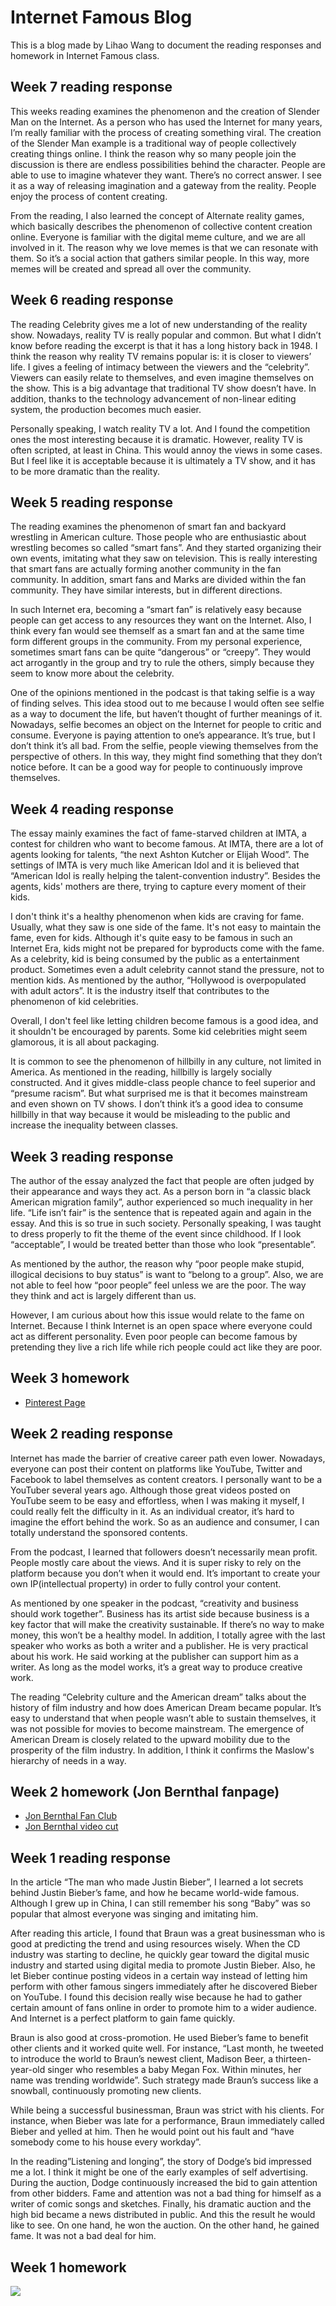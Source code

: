 # Internet Famous Blog
This is a blog made by Lihao Wang to document the reading responses and homework in Internet Famous class.

## Week 7 reading response
This weeks reading examines the phenomenon and the creation of Slender Man on the Internet. As a person who has used the Internet for many years, I’m really familiar with the process of creating something viral. The creation of the Slender Man example is a traditional way of people collectively creating things online. I think the reason why so many people join the discussion is there are endless possibilities behind the character. People are able to use to imagine whatever they want. There’s no correct answer. I see it as a way of releasing imagination and a gateway from the reality. People enjoy the process of content creating. 

From the reading, I also learned the concept of Alternate reality games, which basically describes the phenomenon of collective content creation online. Everyone is familiar with the digital meme culture, and we are all involved in it. The reason why we love memes is that we can resonate with them. So it’s a social action that gathers similar people. In this way, more memes will be created and spread all over the community. 

## Week 6 reading response
The reading Celebrity gives me a lot of new understanding of the reality show. Nowadays, reality TV is really popular and common. But what I didn’t know before reading the excerpt is that it has a long history back in 1948. I think the reason why reality TV remains popular is: it is closer to viewers’ life.  I gives a feeling of intimacy between the viewers and the “celebrity”. Viewers can easily relate to themselves, and even imagine themselves on the show. This is a big advantage that traditional TV show doesn’t have.  In addition, thanks to the technology advancement of non-linear editing system, the production becomes much easier. 

Personally speaking, I watch reality TV a lot. And I found the competition ones the most interesting because it is dramatic. However, reality TV is often scripted, at least in China. This would annoy the views in some cases. But I feel like it is acceptable because it is ultimately a TV show, and it has to be more dramatic than the reality. 

## Week 5 reading response
The reading examines the phenomenon of smart fan and backyard wrestling in American culture. Those people who are enthusiastic about wrestling becomes so called “smart fans”. And they started organizing their own events, imitating what they saw on television. This is really interesting that smart fans are actually forming another community in the fan community. In addition, smart fans and Marks are divided within the fan community. They have similar interests, but in different directions. 

In such Internet era, becoming a “smart fan” is relatively easy because people can get access to any resources they want on the Internet. Also, I think every fan would see themself as a smart fan and at the same time form different groups in the community. From my personal experience, sometimes smart fans can be quite “dangerous” or “creepy”. They would act arrogantly in the group and try to rule the others, simply because they seem to know more about the celebrity. 

One of the opinions mentioned in the podcast is that taking selfie is a way of finding selves. This idea stood out to me because I would often see selfie as a way to document the life, but haven’t thought of further meanings of it. Nowadays, selfie becomes an object on the Internet for people to critic and consume. Everyone is paying attention to one’s appearance. It’s true, but I don’t think it’s all bad. From the selfie, people viewing themselves from the perspective of others. In this way, they might find something that they don’t notice before. It can be a good way for people to continuously improve themselves.

## Week 4 reading response
The essay mainly examines the fact of fame-starved children at IMTA, a contest for children who want to become famous. At IMTA, there are a lot of agents looking for talents, “the next Ashton Kutcher or Elijah Wood”. The settings of IMTA is very much like American Idol and it is believed that “American Idol is really helping the talent-convention industry”.  Besides the agents, kids' mothers are there, trying to capture every moment of their kids. 

I don't think it's a healthy phenomenon when kids are craving for fame. Usually, what they saw is one side of the fame. It's not easy to maintain the fame, even for kids. Although it's quite easy to be famous in such an Internet Era, kids might not be prepared for byproducts come with the fame. As a celebrity, kid is being consumed by the public as a entertainment product. Sometimes even a adult celebrity cannot stand the pressure, not to mention kids. As mentioned by the author, “Hollywood is overpopulated with adult actors”. It is the industry itself that contributes to the phenomenon of kid celebrities. 

Overall, I don't feel like letting children become famous is a good idea, and it shouldn't be encouraged by parents. Some kid celebrities might seem glamorous, it is all about packaging. 

It is common to see the phenomenon of hillbilly in any culture, not limited in America. As mentioned in the reading, hillbilly is largely socially constructed. And it gives middle-class people chance to feel superior and “presume racism”. But what surprised me is that it becomes mainstream and even shown on TV shows. I don’t think it’s a good idea to consume hillbilly in that way because it would be misleading to the public and increase the inequality between classes. 

## Week 3 reading response
The author of the essay analyzed the fact that people are often judged by their appearance and ways they act. As a person born in “a classic black American migration family”, author experienced so much inequality in her life. “Life isn’t fair” is the sentence that is repeated again and again in the essay. And this is so true in such society. Personally speaking, I was taught to dress properly to fit the theme of the event since childhood. If I look “acceptable”, I would be treated better than those who look “presentable”. 

As mentioned by the author, the reason why “poor people make stupid, illogical decisions to buy status” is want to “belong to a group”. Also, we are not able to feel how “poor people” feel unless we are the poor. The way they think and act is largely different than us. 

However, I am curious about how this issue would relate to the fame on Internet. Because I think Internet is an open space where everyone could act as different personality. Even poor people can become famous by pretending they live a rich life while rich people could act like they are poor. 

## Week 3 homework
- [Pinterest Page](https://www.pinterest.com/leowang9863/celebrity-persona/)

## Week 2 reading response
Internet has made the barrier of creative career path even lower. Nowadays, everyone can post their content on platforms like YouTube, Twitter and Facebook to label themselves as content creators. I personally want to be a YouTuber several years ago. Although those great videos posted on YouTube seem to be easy and effortless, when I was making it myself, I could really felt the difficulty in it. As an individual creator, it’s hard to imagine the effort behind the work. So as an audience and consumer, I can totally understand the sponsored contents. 

From the podcast, I learned that followers doesn’t necessarily mean profit. People mostly care about the views. And it is super risky to rely on the platform because you don’t when it would end. It’s important to create your own IP(intellectual property) in order to fully control your content. 
	
As mentioned by one speaker in the podcast, “creativity and business should work together”. Business has its artist side because  business is a key factor that will make the creativity sustainable. If there’s no way to make money, this won’t be a healthy model. In addition, I totally agree with the last speaker who works as both a writer and a publisher. He is very practical about his work. He said working at the publisher can support him as a writer. As long as the model works, it’s a great way to produce creative work. 

The reading “Celebrity culture and the American dream” talks about the history of film industry and how does American Dream became popular. It’s easy to understand that when people wasn’t able to sustain themselves, it was not possible for movies to become mainstream. The emergence of American Dream is closely related to the upward mobility due to the prosperity of the film industry. In addition, I think it confirms the Maslow's hierarchy of needs in a way. 

## Week 2 homework (Jon Bernthal fanpage)
- [Jon Bernthal Fan Club](https://www.facebook.com/JonBernthalFanClub/?notif_id=1537212001974916&notif_t=scheduled_post_published&ref=notif)
- [Jon Bernthal video cut](https://www.youtube.com/watch?v=Dkwww_POkE4&feature=youtu.be)

## Week 1 reading response
In the article “The man who made Justin Bieber”, I learned a lot secrets behind Justin Bieber’s fame, and how he became world-wide famous. Although I grew up in China, I can still remember his song “Baby” was so popular that almost everyone was singing and imitating him. 

After reading this article, I found that Braun was a great businessman who is good at predicting the trend and using resources wisely. When the CD industry was starting to decline, he quickly gear toward the digital music industry and started using digital media to promote Justin Bieber. Also, he let Bieber continue posting videos in a certain way instead of letting him perform with other famous singers immediately after he discovered Bieber on YouTube. I found this decision really wise because he had to gather certain amount of fans online in order to promote him to a wider audience. And Internet is a perfect platform to gain fame quickly. 

Braun is also good at cross-promotion. He used Bieber’s fame to benefit other clients and it worked quite well. For instance, “Last month, he tweeted to introduce the world to Braun’s newest client, Madison Beer, a thirteen-year-old singer who resembles a baby Megan Fox. Within minutes, her name was trending worldwide”. Such strategy made Braun’s success like a snowball, continuously promoting new clients. 

While being a successful businessman, Braun was strict with his clients. For instance, when Bieber was late for a performance, Braun immediately called Bieber and yelled at him. Then he would point out his fault and “have somebody come to his house every workday”.

In the reading”Listening and longing”, the story of Dodge’s bid impressed me a lot. I think it might be one of the early examples of self advertising. During the auction, Dodge continuously increased the bid to gain attention from other bidders. Fame and attention was not a bad thing for himself as a writer of comic songs and sketches. Finally, his dramatic auction and the high bid became a news distributed in public. And this the result he would like to see. On one hand, he won the auction. On the other hand, he gained fame. It was not a bad deal for him.

## Week 1 homework
![](hw1.jpeg)
